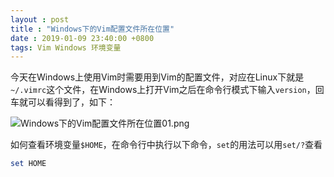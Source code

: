 ```yaml
---
layout : post
title : "Windows下的Vim配置文件所在位置"
date : 2019-01-09 23:40:00 +0800
tags: Vim Windows 环境变量
---
```


今天在Windows上使用Vim时需要用到Vim的配置文件，对应在Linux下就是```~/.vimrc```这个文件，在Windows上打开Vim之后在命令行模式下输入```version```，回车就可以看得到了，如下：

![Windows下的Vim配置文件所在位置01.png][01]

如何查看环境变量```$HOME```，在命令行中执行以下命令，```set```的用法可以用```set/?```查看

```powershell
set HOME
```

[01]:{{site.url}}/images/Windows下的Vim配置文件所在位置01.png
